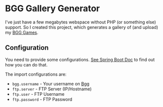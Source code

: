 # BGG Gallery Generator
I've just have a few megabytes webspace without PHP (or something else) support.
So I created this project, which generates a gallery of (and upload) my [BGG Games](https://boardgamegeek.com/user/JensG).

## Configuration
You need to provide some configurations. [See Spring Boot Doc](https://docs.spring.io/spring-boot/docs/current/reference/html/boot-features-external-config.html) to find out how you can do that.

The import configurations are:
* `bgg.username` - Your username on [Bgg](https://boardgamegeek.com/)
* `ftp.server` - FTP Server (IP/Hostname)
* `ftp.user` - FTP Username
* `ftp.password` - FTP Password